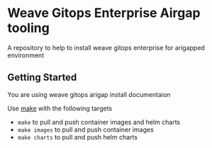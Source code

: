 # Weave Gitops Enterprise Airgap tooling

A repository to help to install weave gitops enterprise for arigapped environment

## Getting Started

You are using weave gitops arigap install documentaion

Use [make](./Makefile) with the following targets

- `make` to pull and push container images and helm charts
- `make images` to pull and push container images
- `make charts` to pull and push helm charts

 